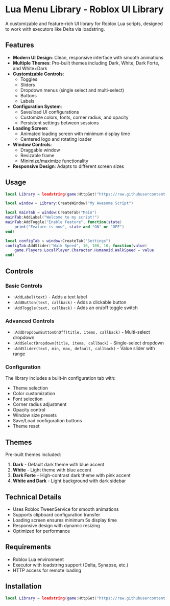 # Lua Menu Library - Roblox UI Library

A customizable and feature-rich UI library for Roblox Lua scripts, designed to work with executors like Delta via loadstring.

## Features

- **Modern UI Design**: Clean, responsive interface with smooth animations
- **Multiple Themes**: Pre-built themes including Dark, White, Dark Forte, and White+Dark
- **Customizable Controls**: 
  - Toggles
  - Sliders
  - Dropdown menus (single select and multi-select)
  - Buttons
  - Labels
- **Configuration System**:
  - Save/load UI configurations
  - Customize colors, fonts, corner radius, and opacity
  - Persistent settings between sessions
- **Loading Screen**: 
  - Animated loading screen with minimum display time
  - Centered logo and rotating loader
- **Window Controls**:
  - Draggable window
  - Resizable frame
  - Minimize/maximize functionality
- **Responsive Design**: Adapts to different screen sizes

## Usage

```lua
local Library = loadstring(game:HttpGet("https://raw.githubusercontent.com/dhsoares01/Script-library-/refs/heads/main/Library.lua"))()

local window = Library:CreateWindow("My Awesome Script")

local mainTab = window:CreateTab("Main")
mainTab:AddLabel("Welcome to my script!")
mainTab:AddToggle("Enable Feature", function(state)
    print("Feature is now", state and "ON" or "OFF")
end)

local configTab = window:CreateTab("Settings")
configTab:AddSlider("Walk Speed", 16, 100, 16, function(value)
    game.Players.LocalPlayer.Character.Humanoid.WalkSpeed = value
end)
```

## Controls

### Basic Controls
- `:AddLabel(text)` - Adds a text label
- `:AddButton(text, callback)` - Adds a clickable button
- `:AddToggle(text, callback)` - Adds an on/off toggle switch

### Advanced Controls
- `:AddDropdownButtonOnOff(title, items, callback)` - Multi-select dropdown
- `:AddSelectDropdown(title, items, callback)` - Single-select dropdown
- `:AddSlider(text, min, max, default, callback)` - Value slider with range

### Configuration
The library includes a built-in configuration tab with:
- Theme selection
- Color customization
- Font selection
- Corner radius adjustment
- Opacity control
- Window size presets
- Save/Load configuration buttons
- Theme reset

## Themes

Pre-built themes included:
1. **Dark** - Default dark theme with blue accent
2. **White** - Light theme with blue accent
3. **Dark Forte** - High-contrast dark theme with pink accent
4. **White and Dark** - Light background with dark sidebar

## Technical Details

- Uses Roblox TweenService for smooth animations
- Supports clipboard configuration transfer
- Loading screen ensures minimum 5s display time
- Responsive design with dynamic resizing
- Optimized for performance

## Requirements

- Roblox Lua environment
- Executor with loadstring support (Delta, Synapse, etc.)
- HTTP access for remote loading

## Installation

```lua
local Library = loadstring(game:HttpGet("https://raw.githubusercontent.com/dhsoares01/Script-library-/refs/heads/main/Library.lua"))()
```
